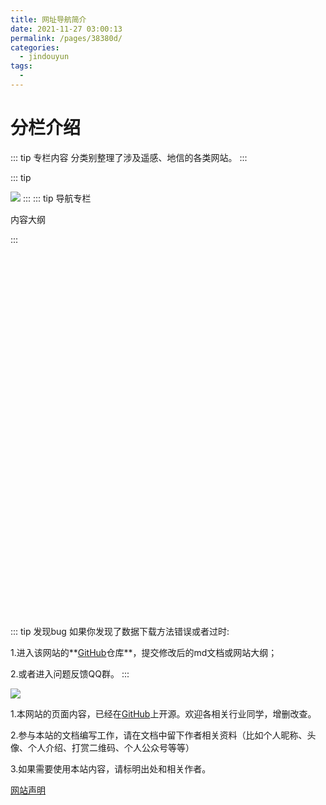 ```yaml
---
title: 网址导航简介
date: 2021-11-27 03:00:13
permalink: /pages/38380d/
categories:
  - jindouyun
tags:
  - 
---
```

# 分栏介绍

::: tip 专栏内容
分类别整理了涉及遥感、地信的各类网站。
:::  

::: tip 

![](http://pics.landcover100.com/pics//image/20211123223243.png)
:::
::: tip 导航专栏

  内容大纲

:::
  <iframe :src="$withBase('/markmap/gisrsmindmap.html')" width="100%" height="580" frameborder="0" scrolling="No" leftmargin="0" topmargin="0"></iframe>

::: tip 发现bug
如果你发现了数据下载方法错误或者过时:

1.进入该网站的**[GitHub](https://github.com/ruiduobao/ruiduobao.com.git)仓库**，提交修改后的md文档或网站大纲；

2.或者进入问题反馈QQ群。
:::

<img src="http://pics.landcover100.com/pics//image/地信遥感导航网-问题反馈群群聊二维码.png" />



1.本网站的页面内容，已经在[GitHub](https://github.com/ruiduobao/gisrsdata.com)上开源。欢迎各相关行业同学，增删改查。

2.参与本站的文档编写工作，请在文档中留下作者相关资料（比如个人昵称、头像、个人介绍、打赏二维码、个人公众号等等）

3.如果需要使用本站内容，请标明出处和相关作者。


[网站声明](http://pics.landcover100.com/pics//image/20211114174754.png)
